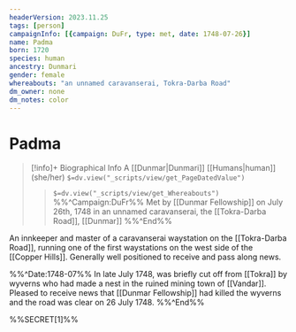 ```yaml
---
headerVersion: 2023.11.25
tags: [person]
campaignInfo: [{campaign: DuFr, type: met, date: 1748-07-26}]
name: Padma
born: 1720
species: human
ancestry: Dunmari
gender: female
whereabouts: "an unnamed caravanserai, Tokra-Darba Road"
dm_owner: none
dm_notes: color
---
```

# Padma
>[!info]+ Biographical Info
> A [[Dunmar|Dunmari]] [[Humans|human]] (she/her)
> `$=dv.view("_scripts/view/get_PageDatedValue")`
>> `$=dv.view("_scripts/view/get_Whereabouts")`
>> %%^Campaign:DuFr%% Met by [[Dunmar Fellowship]] on July 26th, 1748 in an unnamed caravanserai, the [[Tokra-Darba Road]], [[Dunmar]] %%^End%%

An innkeeper and master of a caravanserai waystation on the [[Tokra-Darba Road]], running one of the first waystations on the west side of the [[Copper Hills]].  Generally well positioned to receive and pass along news. 

%%^Date:1748-07%%
In late July 1748, was briefly cut off from [[Tokra]] by wyverns who had made a nest in the ruined mining town of [[Vandar]]. Pleased to receive news that [[Dunmar Fellowship]] had killed the wyverns and the road was clear on 26 July 1748. 
%%^End%%

%%SECRET[1]%%